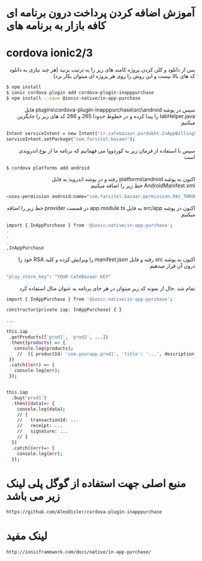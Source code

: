 ﻿
# آموزش اضافه کردن پرداخت درون برنامه ای کافه بازار به برنامه های 
# cordova ionic2/3

<div dir="rtl" alighn="right">
 پس از دانلود و کلن کردن پروژه کامند های زیر را به ترتیب بزنید (هر چند نیازی به دانلود کد های بالا نیست و این روش را روی هر پروژه ای میتوان بکار برد)
 </div>
 
```sh
$ npm install
$ ionic cordova plugin add cordova-plugin-inapppurchase
$ npm install --save @ionic-native/in-app-purchase
```

<div dir="rtl" alighn="right">
سپس در پوشه plugins\cordova-plugin-inapppurchase\src\android فایل IabHelper.java را پیدا کرده و در خطوط حدودا 265 و 266 کد های زیر را جایگزین میکنیم
</div>

```sh
Intent serviceIntent = new Intent("ir.cafebazaar.pardakht.InAppBillingService.BIND");
serviceIntent.setPackage("com.farsitel.bazaar");
```

<div dir="rtl" alighn="right">
سپس با استفاده از فرمان زیر به کوردووا می فهمانیم که برنامه ما از نوع اندرویدی است
</div>

```sh
$ cordova platforms add android
```

<div dir="rtl" alighn="right">
اکنون به پوشه platforms\android رفته و در پوشه اندروید به فایل AndroidManifest.xml خط زیر را اضافه میکنیم
</div>

```sh
<uses-permission android:name="com.farsitel.bazaar.permission.PAY_THROUGH_BAZAAR" />
```

<div dir="rtl" alighn="right">
اکنون در پوشه src/app به فایل app.module.ts در قسمت provider خط زیر را اضافه میکنیم
</div>

```sh
import { InAppPurchase } from '@ionic-native/in-app-purchase';
.
.
.
,InAppPurchase
````

<div dir="rtl" alighn="right">
اکنون به پوشه src رفته و فایل manifest.json را ویرایش کرده و کلید  RSA خود را درون آن قرار میدهیم
</div>

```sh
"play_store_key": "YOUR CafeBazaar KEY"
```

<div dir="rtl" alighn="right">
تمام شد .حال از نمونه کد زیر میتوان در هر جای برنامه به عنوان مثال استفاده کرد
</div>

```sh
import { InAppPurchase } from '@ionic-native/in-app-purchase';

constructor(private iap: InAppPurchase) { }

...

this.iap
 .getProducts(['prod1', 'prod2', ...])
 .then((products) => {
   console.log(products);
    //  [{ productId: 'com.yourapp.prod1', 'title': '...', description: '...', price: '...' }, ...]
 })
 .catch((err) => {
   console.log(err);
 });


this.iap
  .buy('prod1')
  .then((data)=> {
    console.log(data);
    // {
    //   transactionId: ...
    //   receipt: ...
    //   signature: ...
    // }
  })
  .catch((err)=> {
    console.log(err);
  });
```


#  منبع اصلی جهت استفاده از گوگل پلی لینک زیر می باشد
```sh
https://github.com/AlexDisler/cordova-plugin-inapppurchase
```

# لینک مفید
```sh
http://ionicframework.com/docs/native/in-app-purchase/
```

